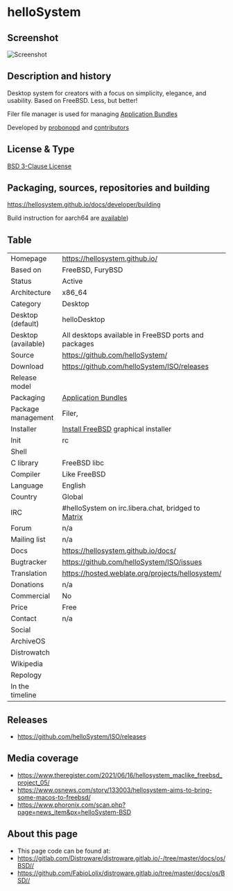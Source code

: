 # helloSystem

## Screenshot

![Screenshot](https://github.com/helloSystem/hello/blob/master/screenshots/20210611-desktop-0.5.png?raw=true)


## Description and history

Desktop system for creators with a focus on simplicity, elegance, and usability. Based on FreeBSD. Less, but better!

Filer file manager is used for managing [Application Bundles](https://hellosystem.github.io/docs/developer/application-bundles)

Developed by [probonopd](https://github.com/probonopd) and [contributors](https://hellosystem.github.io/docs/developer/acknowledgements.html)


## License & Type

[BSD 3-Clause License](https://github.com/helloSystem/ISO/blob/experimental/LICENSE)


## Packaging, sources, repositories and building



<https://hellosystem.github.io/docs/developer/building>

Build instruction for aarch64 are [available](https://hellosystem.github.io/docs/developer/rpi))

## Table


|                       |  |
|-----------------------|--|
| Homepage              | <https://hellosystem.github.io/> |
| Based on              | FreeBSD, FuryBSD |
| Status                | Active |
| Architecture          | x86_64 |
| Category              | Desktop |
| Desktop (default)     | helloDesktop |
| Desktop (available)   | All desktops available in FreeBSD ports and packages |
| Source                | <https://github.com/helloSystem/> |
| Download              | <https://github.com/helloSystem/ISO/releases> |
| Release model         |  |
| Packaging             | [Application Bundles](https://hellosystem.github.io/docs/developer/application-bundles) |
| Package management    | Filer,  |
| Installer             | [Install FreeBSD](https://hellosystem.github.io/docs/user/components/utilities/install) graphical installer |
| Init                  | rc |
| Shell                 |  |
| C library             | FreeBSD libc |
| Compiler              | Like FreeBSD |
| Language              | English |
| Country               | Global |
| IRC                   | #helloSystem on irc.libera.chat, bridged to [Matrix](https://matrix.to/#/%23helloSystem:matrix.org) |
| Forum                 | n/a |
| Mailing list          | n/a |
| Docs                  | <https://hellosystem.github.io/docs/> |
| Bugtracker            | <https://github.com/helloSystem/ISO/issues> |
| Translation           | <https://hosted.weblate.org/projects/hellosystem/> |
| Donations             | n/a |
| Commercial            | No |
| Price                 | Free |
| Contact               | n/a |
| Social                |  |
| ArchiveOS             |  |
| Distrowatch           |  |
| Wikipedia             |  |
| Repology              |  |
| In the timeline       |  |


## Releases

* <https://github.com/helloSystem/ISO/releases>


## Media coverage

* <https://www.theregister.com/2021/06/16/hellosystem_maclike_freebsd_project_05/>
* <https://www.osnews.com/story/133003/hellosystem-aims-to-bring-some-macos-to-freebsd/>
* <https://www.phoronix.com/scan.php?page=news_item&px=helloSystem-BSD>


## About this page

* This page code can be found at:
* <https://gitlab.com/Distroware/distroware.gitlab.io/-/tree/master/docs/os/BSD//>
* <https://github.com/FabioLolix/distroware.gitlab.io/tree/master/docs/os/BSD//>
